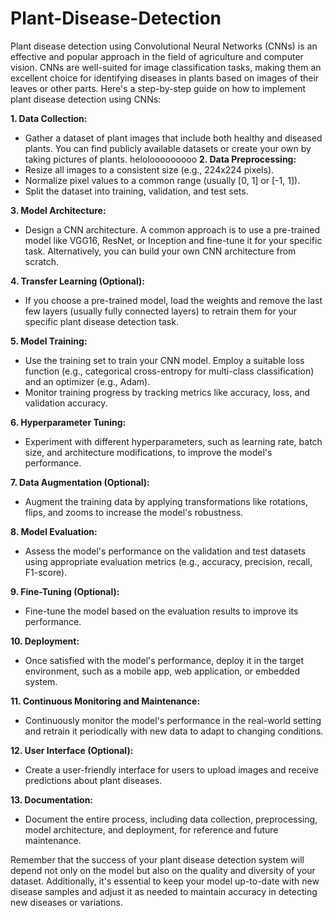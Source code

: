 # Plant-Disease-Detection

Plant disease detection using Convolutional Neural Networks (CNNs) is an effective and popular approach in the field of agriculture and computer vision. CNNs are well-suited for image classification tasks, making them an excellent choice for identifying diseases in plants based on images of their leaves or other parts. Here's a step-by-step guide on how to implement plant disease detection using CNNs:

**1. Data Collection:**
   - Gather a dataset of plant images that include both healthy and diseased plants. You can find publicly available datasets or create your own by taking pictures of plants.
helolooooooooo
**2. Data Preprocessing:**
   - Resize all images to a consistent size (e.g., 224x224 pixels).
   - Normalize pixel values to a common range (usually [0, 1] or [-1, 1]).
   - Split the dataset into training, validation, and test sets.

**3. Model Architecture:**
   - Design a CNN architecture. A common approach is to use a pre-trained model like VGG16, ResNet, or Inception and fine-tune it for your specific task. Alternatively, you can build your own CNN architecture from scratch.

**4. Transfer Learning (Optional):**
   - If you choose a pre-trained model, load the weights and remove the last few layers (usually fully connected layers) to retrain them for your specific plant disease detection task.

**5. Model Training:**
   - Use the training set to train your CNN model. Employ a suitable loss function (e.g., categorical cross-entropy for multi-class classification) and an optimizer (e.g., Adam).
   - Monitor training progress by tracking metrics like accuracy, loss, and validation accuracy.

**6. Hyperparameter Tuning:**
   - Experiment with different hyperparameters, such as learning rate, batch size, and architecture modifications, to improve the model's performance.

**7. Data Augmentation (Optional):**
   - Augment the training data by applying transformations like rotations, flips, and zooms to increase the model's robustness.

**8. Model Evaluation:**
   - Assess the model's performance on the validation and test datasets using appropriate evaluation metrics (e.g., accuracy, precision, recall, F1-score).

**9. Fine-Tuning (Optional):**
   - Fine-tune the model based on the evaluation results to improve its performance.

**10. Deployment:**
   - Once satisfied with the model's performance, deploy it in the target environment, such as a mobile app, web application, or embedded system.

**11. Continuous Monitoring and Maintenance:**
   - Continuously monitor the model's performance in the real-world setting and retrain it periodically with new data to adapt to changing conditions.

**12. User Interface (Optional):**
   - Create a user-friendly interface for users to upload images and receive predictions about plant diseases.

**13. Documentation:**
   - Document the entire process, including data collection, preprocessing, model architecture, and deployment, for reference and future maintenance.

Remember that the success of your plant disease detection system will depend not only on the model but also on the quality and diversity of your dataset. Additionally, it's essential to keep your model up-to-date with new disease samples and adjust it as needed to maintain accuracy in detecting new diseases or variations.
